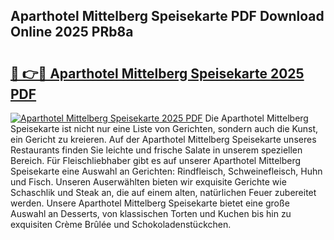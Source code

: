 ## Aparthotel Mittelberg Speisekarte PDF Download Online 2025 PRb8a

# <h2><a href="http://gc7pmmy.nevu.top/?p=Aparthotel+Mittelberg+Speisekarte">🔗 👉🔴 Aparthotel Mittelberg Speisekarte 2025 PDF</a></h2>

[![Aparthotel Mittelberg Speisekarte 2025 PDF](https://i.imgur.com/dBaPXMq.png)](http://gc7pmmy.nevu.top/?p=Aparthotel+Mittelberg+Speisekarte)
Die Aparthotel Mittelberg Speisekarte ist nicht nur eine Liste von Gerichten, sondern auch die Kunst, ein Gericht zu kreieren. Auf der Aparthotel Mittelberg Speisekarte unseres Restaurants finden Sie leichte und frische Salate in unserem speziellen Bereich. Für Fleischliebhaber gibt es auf unserer Aparthotel Mittelberg Speisekarte eine Auswahl an Gerichten: Rindfleisch, Schweinefleisch, Huhn und Fisch. Unseren Auserwählten bieten wir exquisite Gerichte wie Schaschlik und Steak an, die auf einem alten, natürlichen Feuer zubereitet werden. Unsere Aparthotel Mittelberg Speisekarte bietet eine große Auswahl an Desserts, von klassischen Torten und Kuchen bis hin zu exquisiten Crème Brûlée und Schokoladenstückchen.
